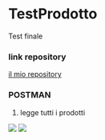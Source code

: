 # TestProdotto
Test finale

### link repository
[il mio repository]( https://github.com/Desire1912/TestProdotto.git)

### POSTMAN

1. legge tutti i prodotti  


<img src="C:\Users\admin\Desktop\leggi tutti i prodotti.png"/>
<img src="C:\Users\admin\Desktop\leggi tutti i prodotti.png"/>
